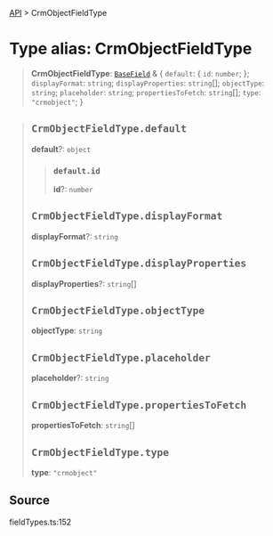 [API](../index.md) > CrmObjectFieldType

# Type alias: CrmObjectFieldType

> **CrmObjectFieldType**: [`BaseField`](type-alias.BaseField.md) & \{
  `default`: \{
    `id`: `number`;
  };
  `displayFormat`: `string`;
  `displayProperties`: `string`[];
  `objectType`: `string`;
  `placeholder`: `string`;
  `propertiesToFetch`: `string`[];
  `type`: `"crmobject"`;
 }

> ## `CrmObjectFieldType.default`
>
> **default**?: `object`
>
> > ### `default.id`
> >
> > **id**?: `number`
> >
> >
>
> ## `CrmObjectFieldType.displayFormat`
>
> **displayFormat**?: `string`
>
> ## `CrmObjectFieldType.displayProperties`
>
> **displayProperties**?: `string`[]
>
> ## `CrmObjectFieldType.objectType`
>
> **objectType**: `string`
>
> ## `CrmObjectFieldType.placeholder`
>
> **placeholder**?: `string`
>
> ## `CrmObjectFieldType.propertiesToFetch`
>
> **propertiesToFetch**: `string`[]
>
> ## `CrmObjectFieldType.type`
>
> **type**: `"crmobject"`
>
>

## Source

fieldTypes.ts:152
